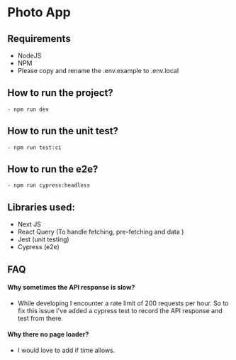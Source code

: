 # Photo App

## Requirements

- NodeJS
- NPM
- Please copy and rename the .env.example to .env.local

## How to run the project?

```
- npm run dev
```

## How to run the unit test?

```
- npm run test:ci
```

## How to run the e2e?

```
- npm run cypress:headless
```

## Libraries used:

- Next JS
- React Query (To handle fetching, pre-fetching and data )
- Jest (unit testing)
- Cypress (e2e)

## FAQ

#### Why sometimes the API response is slow?

- While developing I encounter a rate limit of 200 requests per hour. So to fix this issue I've added a cypress test to record the API response and test from there.

#### Why there no page loader?

- I would love to add if time allows.
